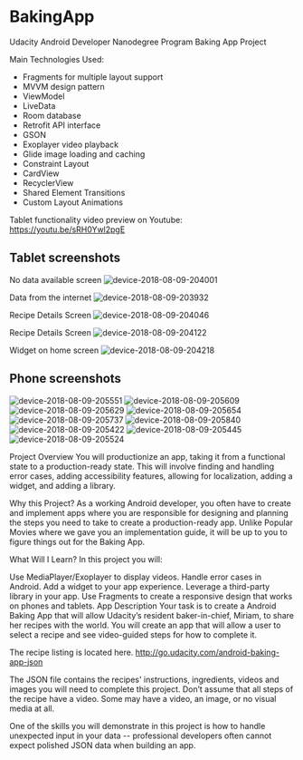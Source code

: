 # BakingApp
Udacity Android Developer Nanodegree Program Baking App Project

Main Technologies Used:
* Fragments for multiple layout support 
* MVVM design pattern
* ViewModel
* LiveData
* Room database
* Retrofit API interface
* GSON
* Exoplayer video playback
* Glide image loading and caching
* Constraint Layout
* CardView
* RecyclerView
* Shared Element Transitions
* Custom Layout Animations

Tablet functionality video preview on Youtube:
https://youtu.be/sRH0Ywl2pgE

## Tablet screenshots

No data available screen
![device-2018-08-09-204001](https://user-images.githubusercontent.com/21109275/43921857-f08cf72c-9c14-11e8-8417-8a1261213f19.png)

Data from the internet
![device-2018-08-09-203932](https://user-images.githubusercontent.com/21109275/43921856-f05b5f96-9c14-11e8-8535-3d917f26b7fd.png)

Recipe Details Screen
![device-2018-08-09-204046](https://user-images.githubusercontent.com/21109275/43921858-f0b926da-9c14-11e8-9462-cb7f4e2ac9fb.png)

Recipe Details Screen
![device-2018-08-09-204122](https://user-images.githubusercontent.com/21109275/43921859-f0f3d88e-9c14-11e8-8629-25e7e13b651a.png)

Widget on home screen
![device-2018-08-09-204218](https://user-images.githubusercontent.com/21109275/43921861-f181d616-9c14-11e8-90d0-4147105fac87.png)

## Phone screenshots

![device-2018-08-09-205551](https://user-images.githubusercontent.com/21109275/43933266-a052b7de-9c40-11e8-8314-71763043b56e.png)
![device-2018-08-09-205609](https://user-images.githubusercontent.com/21109275/43933267-a0834aa2-9c40-11e8-8441-20473f462842.png)
![device-2018-08-09-205629](https://user-images.githubusercontent.com/21109275/43933268-a0b0d74c-9c40-11e8-8025-7de012de1a9c.png)
![device-2018-08-09-205654](https://user-images.githubusercontent.com/21109275/43933269-a0e0a486-9c40-11e8-9ba1-36d5cb34e370.png)
![device-2018-08-09-205737](https://user-images.githubusercontent.com/21109275/43933270-a158adfa-9c40-11e8-9041-75da8bc1a33b.png)
![device-2018-08-09-205840](https://user-images.githubusercontent.com/21109275/43933271-a1eb1f78-9c40-11e8-8d9e-fab9607e8572.png)
![device-2018-08-09-205422](https://user-images.githubusercontent.com/21109275/43933272-a221b20e-9c40-11e8-982b-74f582ff4d1b.png)
![device-2018-08-09-205445](https://user-images.githubusercontent.com/21109275/43933273-a25130a6-9c40-11e8-85f1-6a7160140e98.png)
![device-2018-08-09-205524](https://user-images.githubusercontent.com/21109275/43933274-a27f2f10-9c40-11e8-81e4-e88c7401e9c3.png)




Project Overview
You will productionize an app, taking it from a functional state to a production-ready state. This will involve finding and handling error cases, adding accessibility features, allowing for localization, adding a widget, and adding a library.

Why this Project?
As a working Android developer, you often have to create and implement apps where you are responsible for designing and planning the steps you need to take to create a production-ready app. Unlike Popular Movies where we gave you an implementation guide, it will be up to you to figure things out for the Baking App.

What Will I Learn?
In this project you will:

Use MediaPlayer/Exoplayer to display videos.
Handle error cases in Android.
Add a widget to your app experience.
Leverage a third-party library in your app.
Use Fragments to create a responsive design that works on phones and tablets.
App Description
Your task is to create a Android Baking App that will allow Udacity’s resident baker-in-chief, Miriam, to share her recipes with the world. You will create an app that will allow a user to select a recipe and see video-guided steps for how to complete it.

The recipe listing is located here. http://go.udacity.com/android-baking-app-json

The JSON file contains the recipes' instructions, ingredients, videos and images you will need to complete this project. Don’t assume that all steps of the recipe have a video. Some may have a video, an image, or no visual media at all.

One of the skills you will demonstrate in this project is how to handle unexpected input in your data -- professional developers often cannot expect polished JSON data when building an app.

